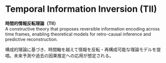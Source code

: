 # Temporal Information Inversion (TII)  
**時間的情報反転理論（TII）**  
A constructive theory that proposes reversible information encoding across time frames, enabling theoretical models for retro-causal inference and predictive reconstruction.  

構成的理論に基づき、時間軸を越えて情報を反転・再構成可能な理論モデルを提唱。未来予測や過去の因果推定への応用が想定される。